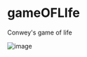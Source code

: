 # gameOFLIfe
Conwey's game of life 

![image](https://github.com/MAL0FEY-B0G0LUB0V/gameOFLIfe/blob/master/Desktop-2022.11.07-11.40.52.02.gif)
